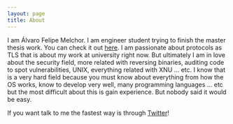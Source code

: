```yaml
---
layout: page
title: About
---
```




I am Álvaro Felipe Melchor. I am engineer student trying to finish the master thesis work. You can check it out [here](https://github.com/alvarofe/certs-mitm). I am passionate about protocols as TLS that is about my work at university right now. But ultimately I am in love about the security field, more related with reversing binaries, auditing code to spot vulnerabilities, UNIX, everything related with XNU … etc. I know that is a very hard field because you must know about everything from how the OS works, know to develop very well, many programming languages … etc but the most difficult about this is gain experience. But nobody said it would be easy.

If you want talk to me the fastest way is through <a href="https://twitter.com/alvaro_fe"> Twitter</a>!




